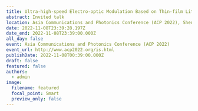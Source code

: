 ```yaml
---
title: Ultra-high-speed Electro-optic Modulation Based on Thin-film Lithium Niobate
abstract: Invited talk
location: Asia Communications and Photonics Conference (ACP 2022), Shenzhen, China
date: 2022-11-08T23:39:28.197Z
date_end: 2022-11-08T23:39:00.000Z
all_day: false
event: Asia Communications and Photonics Conference (ACP 2022)
event_url: http://www.acp2022.org/is.html
publishDate: 2022-11-08T00:39:00.000Z
draft: false
featured: false
authors:
  - admin
image:
  filename: featured
  focal_point: Smart
  preview_only: false
---
```

